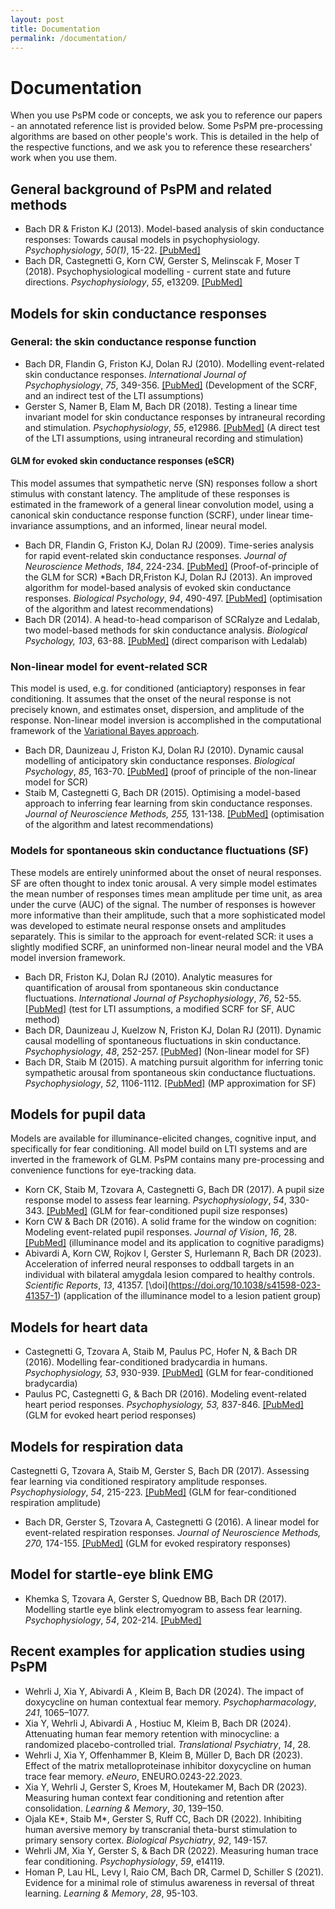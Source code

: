 ```yaml
---
layout: post
title: Documentation
permalink: /documentation/
---
```


# Documentation

When you use PsPM code or concepts, we ask you to
reference our papers - an annotated reference list is provided below. 
Some PsPM pre-processing algorithms are based on other
people's work. This is detailed in the help of the respective
functions, and we ask you to reference these researchers' work
when you use them.

## General background of PsPM and related methods
* Bach DR & Friston KJ (2013). Model-based analysis of skin conductance
responses: Towards causal models in psychophysiology.
*Psychophysiology*, *50(1)*, 15-22.
[\[PubMed\]](http://www.ncbi.nlm.nih.gov/pubmed/23094650)
* Bach DR,
Castegnetti G, Korn CW, Gerster S, Melinscak F, Moser T (2018).
Psychophysiological modelling - current state and future directions.
*Psychophysiology*, *55*, e13209.
[\[PubMed\]](https://www.ncbi.nlm.nih.gov/pubmed/30175471)

## Models for skin conductance responses
### General: the skin conductance response function
* Bach DR, Flandin G, Friston KJ, Dolan RJ (2010). Modelling event-related
skin conductance responses. *International Journal of Psychophysiology*,
*75*, 349-356. [\[PubMed\]](http://www.ncbi.nlm.nih.gov/pubmed/20093150) (Development of the SCRF, and an indirect test of the LTI assumptions)
* Gerster S, Namer B, Elam M, Bach DR (2018). Testing a linear time
invariant model for skin conductance responses by intraneural recording
and stimulation. *Psychophysiology*, *55*, e12986.
[\[PubMed\]](https://www.ncbi.nlm.nih.gov/pubmed/28862764) (A direct test of the LTI assumptions, using intraneural recording and stimulation)

#### GLM for evoked skin conductance responses (eSCR)
This model assumes that
sympathetic nerve (SN) responses follow a short stimulus with constant
latency. The amplitude of these responses is estimated in the framework
of a general linear convolution model, using a canonical skin
conductance response function (SCRF), under linear time-invariance
assumptions, and an informed, linear neural model.

* Bach DR, Flandin G, Friston KJ, Dolan RJ (2009).
Time-series analysis for rapid event-related skin conductance responses.
*Journal of Neuroscience Methods*, *184*, 224-234.
[\[PubMed\]](http://www.ncbi.nlm.nih.gov/pubmed/19686778) (Proof-of-principle of the GLM for SCR) 
*Bach DR,Friston KJ, Dolan RJ (2013). An improved algorithm for model-based
analysis of evoked skin conductance responses. *Biological Psychology*,
*94*, 490-497. [\[PubMed\]](http://www.ncbi.nlm.nih.gov/pubmed/24063955) (optimisation of the algorithm and latest recommendations)
* Bach DR (2014). A head-to-head comparison of SCRalyze and Ledalab, two
model-based methods for skin conductance analysis. *Biological
Psychology, 103*, 63-88.
[\[PubMed\]](http://www.ncbi.nlm.nih.gov/pubmed/25148785) (direct comparison with Ledalab)

### Non-linear model for event-related SCR
This model is used, e.g. for
conditioned (anticiaptory) responses in fear conditioning. It assumes that the onset
of the neural response is not precisely known, and estimates onset,
dispersion, and amplitude of the response. Non-linear model
inversion is accomplished in the computational framework of the [Variational Bayes approach](https://doi.org/10.1371/journal.pcbi.1003441).

* Bach DR, Daunizeau J, Friston KJ, Dolan
RJ (2010). Dynamic causal modelling of anticipatory skin conductance
responses. *Biological Psychology*, *85*, 163-70.
[\[PubMed\]](http://www.ncbi.nlm.nih.gov/pubmed/20599582) (proof of principle of the non-linear model for SCR)
* Staib M,
Castegnetti G, Bach DR (2015). Optimising a model-based approach to
inferring fear learning from skin conductance responses. *Journal of
Neuroscience Methods, 255,* 131-138.
[\[PubMed\]](https://www.ncbi.nlm.nih.gov/pubmed/26291885) (optimisation of the algorithm and latest recommendations)

### Models for spontaneous skin conductance fluctuations (SF)
These models are
entirely uninformed about the onset of neural responses. SF are often
thought to index tonic arousal. A very simple model estimates the mean
number of responses times mean amplitude per time unit, as area under
the curve (AUC) of the signal. The number of responses is however more
informative than their amplitude, such that a more sophisticated model
was developed to estimate neural response onsets and amplitudes
separately. This is similar to the approach for event-related SCR: it
uses a slightly modified SCRF, an uninformed non-linear neural model and
the VBA model inversion framework.

* Bach DR,
Friston KJ, Dolan RJ (2010). Analytic measures for quantification of
arousal from spontaneous skin conductance fluctuations. *International
Journal of Psychophysiology*, *76*, 52-55.
[\[PubMed\]](http://www.ncbi.nlm.nih.gov/pubmed/20144665) (test for LTI
assumptions, a modified SCRF for SF, AUC method)
* Bach DR, Daunizeau J, Kuelzow
N, Friston KJ, Dolan RJ (2011). Dynamic causal modelling of spontaneous
fluctuations in skin conductance. *Psychophysiology*, *48*, 252-257.
[\[PubMed\]](http://www.ncbi.nlm.nih.gov/pubmed/20557485) (Non-linear model for SF)
* Bach DR, Staib M (2015). A matching pursuit algorithm for inferring
tonic sympathetic arousal from spontaneous skin conductance
fluctuations. *Psychophysiology*, *52*, 1106-1112.
[\[PubMed\]](http://www.ncbi.nlm.nih.gov/pubmed/25930177) (MP approximation for SF)

## Models for pupil data
Models are available for illuminance-elicited changes, cognitive input,
and specifically for fear conditioning. All model build on LTI systems
and are inverted in the framework of GLM. PsPM contains many
pre-processing and convenience functions for eye-tracking data.

* Korn CK, Staib M, Tzovara A, Castegnetti G, Bach DR (2017). A pupil
size response model to assess fear learning. *Psychophysiology*, *54*,
330-343. [\[PubMed\]](https://www.ncbi.nlm.nih.gov/pubmed/27925650) (GLM for fear-conditioned pupil size responses)
* Korn CW & Bach DR (2016). A solid frame for the window on
cognition: Modeling event-related pupil responses. *Journal of Vision*,
*16*, 28. [\[PubMed\]](https://www.ncbi.nlm.nih.gov/pubmed/26894512) (illuminance model and its application to cognitive paradigms)
* Abivardi A, Korn CW, Rojkov I, Gerster S, Hurlemann R, Bach DR (2023). Acceleration of inferred neural responses to oddball targets in an individual with bilateral amygdala lesion compared to healthy controls. *Scientific Reports*, *13*, 41357. [\doi\](https://doi.org/10.1038/s41598-023-41357-1) (application of the illuminance model to a lesion patient group)

## Models for heart data
* Castegnetti G, Tzovara A, Staib M, Paulus PC, Hofer N, & Bach DR (2016).
Modelling fear-conditioned bradycardia in humans. *Psychophysiology,
53*, 930-939. [\[PubMed\]](https://www.ncbi.nlm.nih.gov/pubmed/26950648) (GLM for fear-conditioned bradycardia)
* Paulus PC, Castegnetti
G, & Bach DR (2016). Modeling event-related heart period responses.
*Psychophysiology, 53,* 837-846.
[\[PubMed\]](https://www.ncbi.nlm.nih.gov/pubmed/26849101) (GLM for evoked heart period responses)

## Models for respiration data
Castegnetti G, Tzovara A, Staib M, Gerster S, Bach DR (2017).
Assessing fear learning via conditioned respiratory amplitude responses.
*Psychophysiology*, *54*, 215-223.
[\[PubMed\]](https://www.ncbi.nlm.nih.gov/pubmed/27933608) (GLM for fear-conditioned respiration amplitude)
* Bach DR, Gerster S, Tzovara A, Castegnetti G (2016).
A linear model for event-related respiration responses. *Journal of
Neuroscience Methods, 270,* 174-155.
[\[PubMed\]](https://www.ncbi.nlm.nih.gov/pubmed/27268156) (GLM for evoked respiratory responses)

## Model for startle-eye blink EMG
* Khemka S, Tzovara A, Gerster S,
Quednow BB, Bach DR (2017). Modelling startle eye blink electromyogram
to assess fear learning. *Psychophysiology*, *54*, 202-214.
[\[PubMed\]](https://www.ncbi.nlm.nih.gov/pubmed/27753123)

## Recent examples for application studies using PsPM
* Wehrli J, Xia Y, Abivardi A , Kleim B, Bach DR (2024). The impact of doxycycline on human contextual fear memory. *Psychopharmacology*, *241*, 1065–1077.
* Xia Y, Wehrli J, Abivardi A , Hostiuc M, Kleim B, Bach DR (2024). Attenuating human fear memory retention with minocycline: a randomized placebo-controlled trial. *Translational Psychiatry*, *14*, 28.
* Wehrli J, Xia Y, Offenhammer B, Kleim B, Müller D, Bach DR (2023). Effect of the matrix metalloproteinase inhibitor doxycycline on human trace fear memory. *eNeuro*, ENEURO.0243-22.2023.
* Xia Y, Wehrli J, Gerster S, Kroes M, Houtekamer M, Bach DR (2023). Measuring human context fear conditioning and retention after consolidation. *Learning & Memory*, *30*, 139–150.
* Ojala KE*, Staib M*, Gerster S, Ruff CC, Bach DR (2022). Inhibiting human aversive memory by transcranial theta-burst stimulation to primary sensory cortex. *Biological Psychiatry*, *92*, 149-157.
* Wehrli JM, Xia Y, Gerster S, & Bach DR (2022). Measuring human trace fear conditioning. *Psychophysiology*, *59*, e14119.
* Homan P, Lau HL, Levy I, Raio CM, Bach DR, Carmel D, Schiller S (2021). Evidence for a minimal role of stimulus awareness in reversal of threat learning. *Learning & Memory*, *28*, 95-103.
